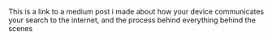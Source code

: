 This is a link to a medium post i made about how your device communicates your search to the internet, and the process behind everything behind the scenes